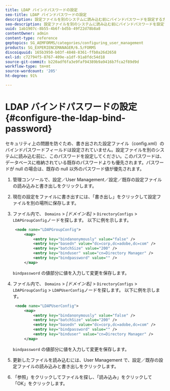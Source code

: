 ```yaml
---
title: LDAP バインドパスワードの設定
seo-title: LDAP バインドパスワードの設定
description: 設定ファイルを別のシステムに読み込む前にバインドパスワードを設定する方法について説明します。
seo-description: 設定ファイルを別のシステムに読み込む前にバインドパスワードを設定する方法について説明します。
uuid: 1ab1907c-8b55-4b6f-bd5b-49f22d78b8a8
contentOwner: admin
content-type: reference
geptopics: SG_AEMFORMS/categories/configuring_user_management
products: SG_EXPERIENCEMANAGER/6.5/FORMS
discoiquuid: 165b3950-b03f-4848-8361-ffb0a26d2658
exl-id: c72794f5-8767-409e-a1df-91a8fdc54d18
source-git-commit: b220adf6fa3e9faf94389b9a9416b7fca2f89d9d
workflow-type: tm+mt
source-wordcount: '205'
ht-degree: 91%

---
```


# LDAP バインドパスワードの設定{#configure-the-ldap-bind-password}

セキュリティ上の問題を防ぐため、書き出された設定ファイル（config.xml）のバインドパスワードフィールドは設定されていません。設定ファイルを別のシステムに読み込む前に、このパスワードを設定してください。このパスワードは、データベースに格納されている既存のパスワードよりも優先されます。パスワードが null の場合は、既存の null 以外のパスワード値が優先されます。

1. 管理コンソールで、設定／User Management／設定／既存の設定ファイルの読み込みと書き出しをクリックします。
1. 現在の設定をファイルに書き出すには、「書き出し」をクリックして設定ファイルを別の場所に保存します。
1. ファイル内で、 `Domains` > *[ドメイン名]* > `DirectoryConfigs` > `LDAPGroupConfig`ノードを探します。 以下に例を示します。

   ```xml
    <node name="LDAPGroupConfig">
        <map>
            <entry key="bindanonymously" value="false" />
            <entry key="basedn" value="dc=corp,dc=adobe,dc=com" />
            <entry key="batchSize" value="200" />
            <entry key="binduser" value="cn=Directory Manager" />
            <entry key="bindpassword" value="" />
        </map>
   ```

   `bindpassword` の値部分に値を入力して変更を保存します。

1. ファイル内で、 `Domains` > *[ドメイン名]* > `DirectoryConfigs` > `LDAPGroupConfig` > `LDAPUserConfig`ノードを探します。 以下に例を示します。

   ```xml
    <node name="LDAPUserConfig">
        <map>
            <entry key="bindanonymously" value="false" />
            <entry key="batchSize" value="200" />
            <entry key="basedn" value="dc=corp,dc=adobe,dc=com" />
            <entry key="bindpassword" value="" />
            <entry key="binduser" value="cn=Directory Manager" />
        </map>
   ```

   `bindpassword` の値部分に値を入力して変更を保存します。

1. 更新したファイルを読み込むには、User Management で、設定／既存の設定ファイルの読み込みと書き出しをクリックします。
1. 「参照」をクリックしてファイルを探し、「読み込み」をクリックして「OK」をクリックします。
